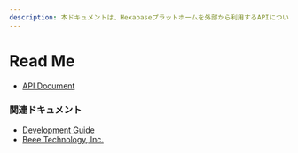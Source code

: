 ```yaml
---
description: 本ドキュメントは、Hexabaseプラットホームを外部から利用するAPIについて説明しています。
---
```


# Read Me

* [API Document](api-document_jp.md)

### 関連ドキュメント

* [Development Guide](https://docs.hexabase.com/)
* [Beee Technology, Inc.](https://www.b-eee.com/)

